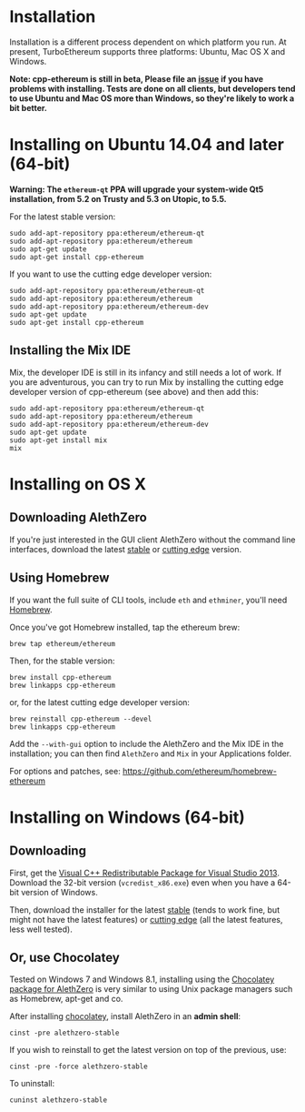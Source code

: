 # Installation

Installation is a different process dependent on which platform you run. At present, TurboEthereum supports three platforms: Ubuntu, Mac OS X and Windows.

**Note: cpp-ethereum is still in beta, Please file an [issue](https://github.com/ethereum/cpp-ethereum/issues) if you have problems with installing. Tests are done on all clients, but developers tend to use Ubuntu and Mac OS more than Windows, so they're likely to work a bit better.**

# Installing on Ubuntu 14.04 and later (64-bit)

**Warning: The `ethereum-qt` PPA will upgrade your system-wide Qt5 installation, from 5.2 on Trusty and 5.3 on Utopic, to 5.5.**

For the latest stable version:
```
sudo add-apt-repository ppa:ethereum/ethereum-qt
sudo add-apt-repository ppa:ethereum/ethereum
sudo apt-get update
sudo apt-get install cpp-ethereum
```

If you want to use the cutting edge developer version:
```
sudo add-apt-repository ppa:ethereum/ethereum-qt
sudo add-apt-repository ppa:ethereum/ethereum
sudo add-apt-repository ppa:ethereum/ethereum-dev
sudo apt-get update
sudo apt-get install cpp-ethereum
```

## Installing the Mix IDE

Mix, the developer IDE is still in its infancy and still needs a lot of work. If you are adventurous, you can try to run Mix by installing the cutting edge developer version of cpp-ethereum (see above) and then add this:

```
sudo add-apt-repository ppa:ethereum/ethereum-qt
sudo add-apt-repository ppa:ethereum/ethereum
sudo add-apt-repository ppa:ethereum/ethereum-dev
sudo apt-get update
sudo apt-get install mix
mix
```

<!--
## Installing an Ethereum node server

To run a node server on Ubuntu, run:

```
wget http://opensecrecy.com/setupeth.sh && source ./setupeth.sh BRANCH NODE_IP NODE_NAME && rm -f setupeth.sh && reboot
```

- `BRANCH` should be substituted for either `master` or `develop`, depending on whether you want a stable or bleeding-edge version.
- `NODE_IP` should be substituted for the 4-digit, dot-deliminated IP address of the node. For example `1.2.3.4` or `192.168.1.69`.
- `NODE_NAME` should be substituted for the name of the node, quoted if it contains spaces. Avoid using symbols. e.g. `"Gavs Server Node"` or `Release_Node_1`.

Wait for it to reboot and you'll be running a node.
-->

# Installing on OS X

## Downloading AlethZero

If you're just interested in the GUI client AlethZero without the command line interfaces, download the latest [stable](https://build.ethdev.com/builds/OSX%20C%2B%2B%20master%20branch/AlethZero-OSX-latest.tar.bz2) or [cutting edge](https://build.ethdev.com/builds/OSX%20C%2B%2B%20GUI%20develop%20branch/AlethZero-OSX-latest.dmg) version.

## Using Homebrew

If you want the full suite of CLI tools, include `eth` and `ethminer`, you'll need [Homebrew](brew.sh). 

Once you've got Homebrew installed, tap the ethereum brew:
```
brew tap ethereum/ethereum
```

Then, for the stable version:
```
brew install cpp-ethereum
brew linkapps cpp-ethereum
```

or, for the latest cutting edge developer version:
```
brew reinstall cpp-ethereum --devel
brew linkapps cpp-ethereum
```

Add the `--with-gui` option to include the AlethZero and the Mix IDE in the installation; you can then find `AlethZero` and `Mix` in your Applications folder.

For options and patches, see: https://github.com/ethereum/homebrew-ethereum

# Installing on Windows (64-bit)

## Downloading

First, get the [Visual C++ Redistributable Package for Visual Studio 2013](http://www.microsoft.com/en-US/download/details.aspx?id=40784). Download the 32-bit version (`vcredist_x86.exe`) even when you have a 64-bit version of Windows.

Then, download the installer for the latest [stable](https://build.ethdev.com/builds/Windows%20C%2b%2b%20master%20branch/Ethereum%20%28%2B%2B%29-win64-latest.exe) (tends to work fine, but might not have the latest features) or [cutting edge](https://build.ethdev.com/builds/Windows%20C%2B%2B%20develop%20branch/Ethereum%20%28%2B%2B%29-win64-latest.exe) (all the latest features, less well tested).

## Or, use Chocolatey

Tested on Windows 7 and Windows 8.1, installing using the [Chocolatey package for AlethZero](https://github.com/chevdor/ethereum-chocolatey) is very similar to using Unix package managers such as Homebrew, apt-get and co.

After installing [chocolatey](http://chocolatey.org), install AlethZero in an **admin shell**:
```
cinst -pre alethzero-stable
```

If you wish to reinstall to get the latest version on top of the previous, use:
```
cinst -pre -force alethzero-stable
```

To uninstall:
```
cuninst alethzero-stable
```

